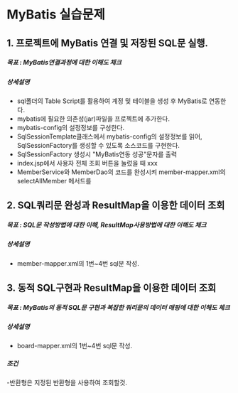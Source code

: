 # MyBatis 실습문제
## 1. 프로젝트에 MyBatis 연결 및 저장된 SQL문 실행.
##### 목표 : MyBatis연결과정에 대한 이해도 체크
##### 상세설명
- sql폴더의 Table Script를 활용하여 계정 및 테이블을 생성 후 MyBatis로 연동한다.
- mybatis에 필요한 의존성(jar)파일을 프로젝트에 추가한다.
- mybatis-config의 설정정보를 구성한다.
- SqlSessionTemplate클래스에서 mybatis-config의 설정정보를 읽어, SqlSessionFactory를 생성할 수 있도록 소스코드를 구현한다.
- SqlSessionFactory 생성시 "MyBatis연동 성공"문자를 출력
- index.jsp에서 사용자 전체 조회 버튼을 눌렀을 때 xxx
- MemberService와 MemberDao의 코드를 완성시켜 member-mapper.xml의 selectAllMember
메서드를 

## 2. SQL쿼리문 완성과 ResultMap을 이용한 데이터 조회
##### 목표 : SQL문 작성방법에 대한 이해, ResultMap사용방법에 대한 이해도 체크
##### 상세설명
- member-mapper.xml의 1번~4번 sql문 작성. 

## 3. 동적 SQL구현과 ResultMap을 이용한 데이터 조회
##### 목표 : MyBatis의 동적 SQL문 구현과 복잡한 쿼리문의 데이터 매핑에 대한 이해도 체크
##### 상세설명
- board-mapper.xml의 1번~4번 sql문 작성. 
##### 조건 
-반환형은 지정된 반환형을 사용하여 조회할것.


